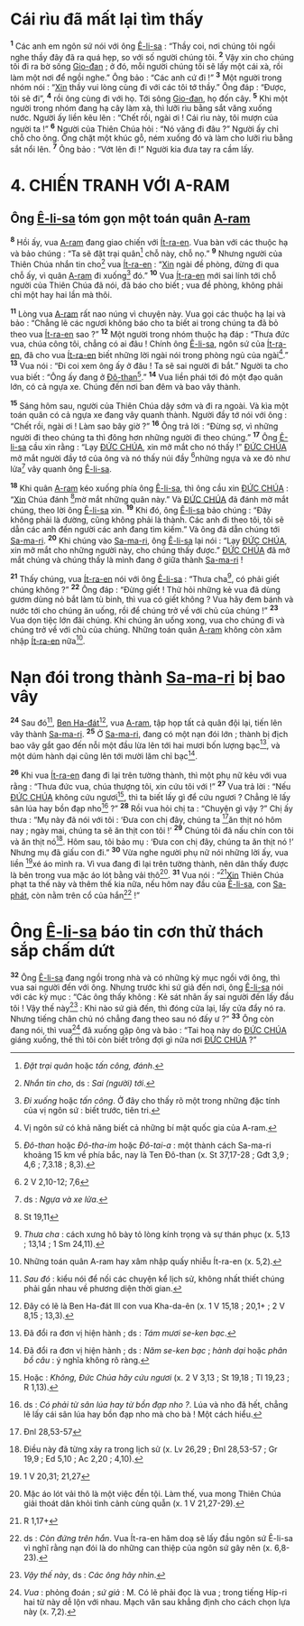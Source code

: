 # Cái rìu đã mất lại tìm thấy
<sup><b>1</b></sup> Các anh em ngôn sứ nói với ông [Ê-li-sa]() : “Thầy coi, nơi chúng tôi ngồi nghe thầy đây đã ra quá hẹp, so với số người chúng tôi. <sup><b>2</b></sup> Vậy xin cho chúng tôi đi ra bờ sông [Gio-đan]() ; ở đó, mỗi người chúng tôi sẽ lấy một cái xà, rồi làm một nơi để ngồi nghe.” Ông bảo : “Các anh cứ đi !” <sup><b>3</b></sup> Một người trong nhóm nói : “[Xin]() thầy vui lòng cùng đi với các tôi tớ thầy.” Ông đáp : “Được, tôi sẽ đi”, <sup><b>4</b></sup> rồi ông cùng đi với họ. Tới sông [Gio-đan](), họ đốn cây. <sup><b>5</b></sup> Khi một người trong nhóm đang hạ cây làm xà, thì lưỡi rìu bằng sắt văng xuống nước. Người ấy liền kêu lên : “Chết rồi, ngài ơi ! Cái rìu này, tôi mượn của người ta !” <sup><b>6</b></sup> Người của Thiên Chúa hỏi : “Nó văng đi đâu ?” Người ấy chỉ chỗ cho ông. Ông chặt một khúc gỗ, ném xuống đó và làm cho lưỡi rìu bằng sắt nổi lên. <sup><b>7</b></sup> Ông bảo : “Vớt lên đi !” Người kia đưa tay ra cầm lấy.

# 4. CHIẾN TRANH VỚI A-RAM

## Ông [Ê-li-sa]() tóm gọn một toán quân [A-ram]()
<sup><b>8</b></sup> Hồi ấy, vua [A-ram]() đang giao chiến với [Ít-ra-en](). Vua bàn với các thuộc hạ và bảo chúng : “Ta sẽ đặt trại quân[^1-727d94f5-470c-433b-a92e-ee7c6294be2d] chỗ này, chỗ nọ.” <sup><b>9</b></sup> Nhưng người của Thiên Chúa nhắn tin cho[^2-727d94f5-470c-433b-a92e-ee7c6294be2d] vua [Ít-ra-en]() : “[Xin]() ngài đề phòng, đừng đi qua chỗ ấy, vì quân [A-ram]() đi xuống[^3-727d94f5-470c-433b-a92e-ee7c6294be2d] đó.” <sup><b>10</b></sup> Vua [Ít-ra-en]() mới sai lính tới chỗ người của Thiên Chúa đã nói, đã báo cho biết ; vua đề phòng, không phải chỉ một hay hai lần mà thôi.

<sup><b>11</b></sup> Lòng vua [A-ram]() rất nao núng vì chuyện này. Vua gọi các thuộc hạ lại và bảo : “Chẳng lẽ các ngươi không báo cho ta biết ai trong chúng ta đã bỏ theo vua [Ít-ra-en]() sao ?” <sup><b>12</b></sup> Một người trong nhóm thuộc hạ đáp : “Thưa đức vua, chúa công tôi, chẳng có ai đâu ! Chính ông [Ê-li-sa](), ngôn sứ của [Ít-ra-en](), đã cho vua [Ít-ra-en]() biết những lời ngài nói trong phòng ngủ của ngài[^4-727d94f5-470c-433b-a92e-ee7c6294be2d].” <sup><b>13</b></sup> Vua nói : “Đi coi xem ông ấy ở đâu ! Ta sẽ sai người đi bắt.” Người ta cho vua biết : “Ông ấy đang ở [Đô-than]()[^5-727d94f5-470c-433b-a92e-ee7c6294be2d].” <sup><b>14</b></sup> Vua liền phái tới đó một đạo quân lớn, có cả ngựa xe. Chúng đến nơi ban đêm và bao vây thành.

<sup><b>15</b></sup> Sáng hôm sau, người của Thiên Chúa dậy sớm và đi ra ngoài. Và kìa một toán quân có cả ngựa xe đang vây quanh thành. Người đầy tớ nói với ông : “Chết rồi, ngài ơi ! Làm sao bây giờ ?” <sup><b>16</b></sup> Ông trả lời : “Đừng sợ, vì những người đi theo chúng ta thì đông hơn những người đi theo chúng.” <sup><b>17</b></sup> Ông [Ê-li-sa]() cầu xin rằng : “Lạy [ĐỨC CHÚA](), xin mở mắt cho nó thấy !” [ĐỨC CHÚA]() mở mắt người đầy tớ của ông và nó thấy núi đầy [^1@-727d94f5-470c-433b-a92e-ee7c6294be2d]những ngựa và xe đỏ như lửa[^6-727d94f5-470c-433b-a92e-ee7c6294be2d] vây quanh ông [Ê-li-sa]().

<sup><b>18</b></sup> Khi quân [A-ram]() kéo xuống phía ông [Ê-li-sa](), thì ông cầu xin [ĐỨC CHÚA]() : “[Xin]() Chúa đánh [^2@-727d94f5-470c-433b-a92e-ee7c6294be2d]mờ mắt những quân này.” Và [ĐỨC CHÚA]() đã đánh mờ mắt chúng, theo lời ông [Ê-li-sa]() xin. <sup><b>19</b></sup> Khi đó, ông [Ê-li-sa]() bảo chúng : “Đây không phải là đường, cũng không phải là thành. Các anh đi theo tôi, tôi sẽ dẫn các anh đến người các anh đang tìm kiếm.” Và ông đã dẫn chúng tới [Sa-ma-ri](). <sup><b>20</b></sup> Khi chúng vào [Sa-ma-ri](), ông [Ê-li-sa]() lại nói : “Lạy [ĐỨC CHÚA](), xin mở mắt cho những người này, cho chúng thấy được.” [ĐỨC CHÚA]() đã mở mắt chúng và chúng thấy là mình đang ở giữa thành [Sa-ma-ri]() !

<sup><b>21</b></sup> Thấy chúng, vua [Ít-ra-en]() nói với ông [Ê-li-sa]() : “Thưa cha[^7-727d94f5-470c-433b-a92e-ee7c6294be2d], có phải giết chúng không ?” <sup><b>22</b></sup> Ông đáp : “Đừng giết ! Thử hỏi những kẻ vua đã dùng gươm dùng nỏ bắt làm tù binh, thì vua có giết không ? Vua hãy đem bánh và nước tới cho chúng ăn uống, rồi để chúng trở về với chủ của chúng !” <sup><b>23</b></sup> Vua dọn tiệc lớn đãi chúng. Khi chúng ăn uống xong, vua cho chúng đi và chúng trở về với chủ của chúng. Những toán quân [A-ram]() không còn xâm nhập [Ít-ra-en]() nữa[^8-727d94f5-470c-433b-a92e-ee7c6294be2d].

# Nạn đói trong thành [Sa-ma-ri]() bị bao vây
<sup><b>24</b></sup> Sau đó[^9-727d94f5-470c-433b-a92e-ee7c6294be2d], [Ben Ha-đát]()[^10-727d94f5-470c-433b-a92e-ee7c6294be2d], vua [A-ram](), tập họp tất cả quân đội lại, tiến lên vây thành [Sa-ma-ri](). <sup><b>25</b></sup> Ở [Sa-ma-ri](), đang có một nạn đói lớn ; thành bị địch bao vây gắt gao đến nỗi một đầu lừa lên tới hai mươi bốn lượng bạc[^11-727d94f5-470c-433b-a92e-ee7c6294be2d], và một dúm hành dại cũng lên tới mười lăm chỉ bạc[^12-727d94f5-470c-433b-a92e-ee7c6294be2d].

<sup><b>26</b></sup> Khi vua [Ít-ra-en]() đang đi lại trên tường thành, thì một phụ nữ kêu với vua rằng : “Thưa đức vua, chúa thượng tôi, xin cứu tôi với !” <sup><b>27</b></sup> Vua trả lời : “Nếu [ĐỨC CHÚA]() không cứu ngươi[^13-727d94f5-470c-433b-a92e-ee7c6294be2d], thì ta biết lấy gì để cứu ngươi ? Chẳng lẽ lấy sân lúa hay bồn đạp nho[^14-727d94f5-470c-433b-a92e-ee7c6294be2d] ?” <sup><b>28</b></sup> Rồi vua hỏi chị ta : “Chuyện gì vậy ?” Chị ấy thưa : “Mụ này đã nói với tôi : ‘Đưa con chị đây, chúng ta [^3@-727d94f5-470c-433b-a92e-ee7c6294be2d]ăn thịt nó hôm nay ; ngày mai, chúng ta sẽ ăn thịt con tôi !’ <sup><b>29</b></sup> Chúng tôi đã nấu chín con tôi và ăn thịt nó[^15-727d94f5-470c-433b-a92e-ee7c6294be2d]. Hôm sau, tôi bảo mụ : ‘Đưa con chị đây, chúng ta ăn thịt nó !’ Nhưng mụ đã giấu con đi.” <sup><b>30</b></sup> Vừa nghe người phụ nữ nói những lời ấy, vua liền [^4@-727d94f5-470c-433b-a92e-ee7c6294be2d]xé áo mình ra. Vì vua đang đi lại trên tường thành, nên dân thấy được là bên trong vua mặc áo lót bằng vải thô[^16-727d94f5-470c-433b-a92e-ee7c6294be2d]. <sup><b>31</b></sup> Vua nói : “[^5@-727d94f5-470c-433b-a92e-ee7c6294be2d][Xin]() Thiên Chúa phạt ta thế này và thêm thế kia nữa, nếu hôm nay đầu của [Ê-li-sa](), con [Sa-phát](), còn nằm trên cổ của hắn[^17-727d94f5-470c-433b-a92e-ee7c6294be2d] !”

# Ông [Ê-li-sa]() báo tin cơn thử thách sắp chấm dứt
<sup><b>32</b></sup> Ông [Ê-li-sa]() đang ngồi trong nhà và có những kỳ mục ngồi với ông, thì vua sai người đến với ông. Nhưng trước khi sứ giả đến nơi, ông [Ê-li-sa]() nói với các kỳ mục : “Các ông thấy không : Kẻ sát nhân ấy sai người đến lấy đầu tôi ! Vậy thế này[^18-727d94f5-470c-433b-a92e-ee7c6294be2d] : Khi nào sứ giả đến, thì đóng cửa lại, lấy cửa đẩy nó ra. Nhưng tiếng chân chủ nó chẳng đang theo sau nó đấy ư ?” <sup><b>33</b></sup> Ông còn đang nói, thì vua[^19-727d94f5-470c-433b-a92e-ee7c6294be2d] đã xuống gặp ông và bảo : “Tai hoạ này do [ĐỨC CHÚA]() giáng xuống, thế thì tôi còn biết trông đợi gì nữa nơi [ĐỨC CHÚA]() ?”

[^1-727d94f5-470c-433b-a92e-ee7c6294be2d]: *Đặt trại quân* hoặc *tấn công, đánh*.
[^2-727d94f5-470c-433b-a92e-ee7c6294be2d]: *Nhắn tin cho*, ds : *Sai (người) tới*.
[^3-727d94f5-470c-433b-a92e-ee7c6294be2d]: *Đi xuống* hoặc *tấn công*. Ở đây cho thấy rõ một trong những đặc tính của vị ngôn sứ : biết trước, tiên tri.
[^4-727d94f5-470c-433b-a92e-ee7c6294be2d]: Vị ngôn sứ có khả năng biết cả những bí mật quốc gia của A-ram.
[^5-727d94f5-470c-433b-a92e-ee7c6294be2d]: *Đô-than* hoặc *Đô-tha-im* hoặc *Đô-tai-a* : một thành cách Sa-ma-ri khoảng 15 km về phía bắc, nay là Ten Đô-than (x. St 37,17-28 ; Gđt 3,9 ; 4,6 ; 7,3.18 ; 8,3).
[^6-727d94f5-470c-433b-a92e-ee7c6294be2d]: ds : *Ngựa và xe lửa*.
[^7-727d94f5-470c-433b-a92e-ee7c6294be2d]: *Thưa cha* : cách xưng hô bày tỏ lòng kính trọng và sự thán phục (x. 5,13 ; 13,14 ; 1 Sm 24,11).
[^8-727d94f5-470c-433b-a92e-ee7c6294be2d]: Những toán quân A-ram hay xâm nhập quấy nhiễu Ít-ra-en (x. 5,2).
[^9-727d94f5-470c-433b-a92e-ee7c6294be2d]: *Sau đó* : kiểu nói để nối các chuyện kể lịch sử, không nhất thiết chúng phải gần nhau về phương diện thời gian.
[^10-727d94f5-470c-433b-a92e-ee7c6294be2d]: Đây có lẽ là Ben Ha-đát III con vua Kha-da-ên (x. 1 V 15,18 ; 20,1+ ; 2 V 8,15 ; 13,3).
[^11-727d94f5-470c-433b-a92e-ee7c6294be2d]: Đã đổi ra đơn vị hiện hành ; ds : *Tám mươi se-ken bạc*.
[^12-727d94f5-470c-433b-a92e-ee7c6294be2d]: Đã đổi ra đơn vị hiện hành ; ds : *Năm se-ken bạc* ; *hành dại* hoặc *phân bồ câu* : ý nghĩa không rõ ràng.
[^13-727d94f5-470c-433b-a92e-ee7c6294be2d]: Hoặc : *Không, Đức Chúa hãy cứu ngươi* (x. 2 V 3,13 ; St 19,18 ; Tl 19,23 ; R 1,13).
[^14-727d94f5-470c-433b-a92e-ee7c6294be2d]: ds : *Có phải từ sân lúa hay từ bồn đạp nho ?*. Lúa và nho đã hết, chẳng lẽ lấy cái sân lúa hay bồn đạp nho mà cho bà ! Một cách hiểu.
[^15-727d94f5-470c-433b-a92e-ee7c6294be2d]: Điều này đã từng xảy ra trong lịch sử (x. Lv 26,29 ; Đnl 28,53-57 ; Gr 19,9 ; Ed 5,10 ; Ac 2,20 ; 4,10).
[^16-727d94f5-470c-433b-a92e-ee7c6294be2d]: Mặc áo lót vải thô là một việc đền tội. Làm thế, vua mong Thiên Chúa giải thoát dân khỏi tình cảnh cùng quẫn (x. 1 V 21,27-29).
[^17-727d94f5-470c-433b-a92e-ee7c6294be2d]: ds : *Còn đứng trên hắn*. Vua Ít-ra-en hăm doạ sẽ lấy đầu ngôn sứ Ê-li-sa vì nghĩ rằng nạn đói là do những can thiệp của ngôn sứ gây nên (x. 6,8-23).
[^18-727d94f5-470c-433b-a92e-ee7c6294be2d]: *Vậy thế này*, ds : *Các ông hãy nhìn*.
[^19-727d94f5-470c-433b-a92e-ee7c6294be2d]: *Vua* : phỏng đoán ; *sứ giả* : M. Có lẽ phải đọc là vua ; trong tiếng Híp-ri hai từ này dễ lộn với nhau. Mạch văn sau khẳng định cho cách chọn lựa này (x. 7,2).
[^1@-727d94f5-470c-433b-a92e-ee7c6294be2d]: 2 V 2,10-12; 7,6
[^2@-727d94f5-470c-433b-a92e-ee7c6294be2d]: St 19,11
[^3@-727d94f5-470c-433b-a92e-ee7c6294be2d]: Đnl 28,53-57
[^4@-727d94f5-470c-433b-a92e-ee7c6294be2d]: 1 V 20,31; 21,27
[^5@-727d94f5-470c-433b-a92e-ee7c6294be2d]: R 1,17+